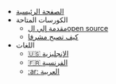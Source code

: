 - [الصفحة الرئيسية](../README.md)
- الكورسات المتاحة
  - [مقدمة إلي الopen source](/intro-to-oss/README.md)
  - [كيف تصبح مشرفا](/becoming-a-maintainer/README.md)
- اللغات
  - [:us: الإنجليزية](/intro-to-oss/)
  - [:fr: الفرنسية](/intro-to-oss/translations/fr/)
  - [:ar: العربية](/intro-to-oss/translations/ar/)
